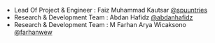 <ul>
  <li>Lead Of Project & Engineer : Faiz Muhammad Kautsar <a href="https://github.com/spuuntries">@spuuntries</a></li>
  <li>Research & Development Team : Abdan Hafidz <a href="https://github.com/abdanhafidz">@abdanhafidz</a></li>
  <li>Research & Development Team : M Farhan Arya Wicaksono <a href="https://github.com/farhanwew">@farhanwew</a></li>
</ul>
